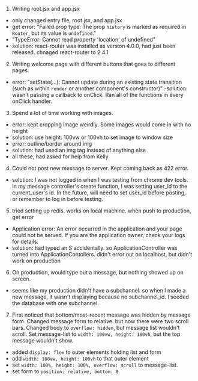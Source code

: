 1. Writing root.jsx and app.jsx
  - only changed entry file, root.jsx, and app.jsx
  - get error: "Failed prop type: The prop `history` is marked as required in `Router`, but its value is `undefined`."
  - "TypeError: Cannot read property 'location' of undefined"
  - solution: react-router was installed as version 4.0.0, had just been released. chnaged react-router to 2.4.1

2. Writing welcome page with different buttons that goes to different pages.
  - error: "setState(...): Cannot update during an existing state transition (such as within `render` or another component's constructor)"
  -solution: wasn't passing a callback to onClick. Ran all of the functions in every onClick handler.

3. Spend a lot of time working with images.
  - error: kept cropping image weirdly. Some images would come in with no height
  - solution: use height: 100vw or 100vh to set image to window size
  - error: outline/border around img
  - solution: had used an img tag instead of anything else
  - all these, had asked for help from Kelly

4. Could not post new message to server. Kept coming back as 422 error.
  - solution: I was not logged in when I was testing from chrome dev tools. In my message controller's create function, I was setting user_id to the current_user's id. In the future, will need to set user_id before posting, or remember to log in before testing.

5. tried setting up redis. works on local machine. when push to production, get error
  - Application error: An error occurred in the application and your page could not be served. If you are the application owner, check your logs for details.
  - solution: had typed an S accidentally. so ApplicationController was turned into ApplicationContollers.
  didn't error out on localhost, but didn't work on production

6. On production, would type out a message, but nothing showed up on screen.
  - seems like my production didn't have a subchannel. so when I made a new message, it wasn't displaying because no subchannel_id. I seeded the database with one subchannel.

7. First noticed that bottom/most-recent message was hidden by message form. Changed message form to relative. but now there were two scroll bars.
Changed body to `overflow: hidden`, but message list wouldn't scroll. Set message-list to `width: 100vw, height: 100vh`, but the top message wouldn't show.
  - added `display: flex` to outer elements holding list and form
  - add `width: 100vw, height: 100vh` to that outer element
  - set `width: 100%, height: 100%, overflow: scroll` to message-list.
  - set form to `position: relative, bottom: 0`
